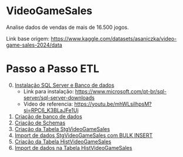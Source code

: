 # VideoGameSales

Analise dados de vendas de mais de 16.500 jogos.

Link base origem: https://www.kaggle.com/datasets/asaniczka/video-game-sales-2024/data

# Passo a Passo ETL

00. [Instalação SQL Server e Banco de dados]()
    - Link para instalação: https://www.microsoft.com/pt-br/sql-server/sql-server-downloads
    - Video de referencia: https://youtu.be/mhWLsilhpsM?si=RPC6_K3BLaJFe1Uj
00. [Criação de banco de dados](./SQL/CreateDataBase.sql)
00. [Criação de Schemas](./SQL/CreateSchema.sql)
00. [Criação da Tabela StgVideoGameSales](./SQL/CreateStgVideoGameSales.sql)
00. [Import de dados StgVideoGameSales com BULK INSERT](./SQL/InsertStage.sql)
00. [Criação da Tabela HistVideoGameSales](./SQL/CreateTabelaHistVideoGameSales.sql)
00. [Import de dados na Tabela HistVideoGameSales](./SQL/InsertDadosTabelaHistVideoGameSales.sql)
